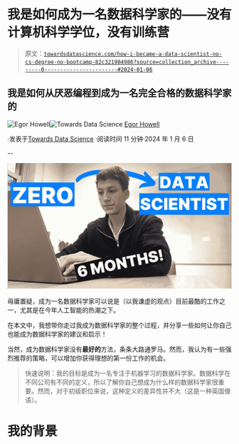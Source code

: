 # 我是如何成为一名数据科学家的——没有计算机科学学位，没有训练营

> 原文：[`towardsdatascience.com/how-i-became-a-data-scientist-no-cs-degree-no-bootcamp-82c321904986?source=collection_archive---------0-----------------------#2024-01-06`](https://towardsdatascience.com/how-i-became-a-data-scientist-no-cs-degree-no-bootcamp-82c321904986?source=collection_archive---------0-----------------------#2024-01-06)

## 我是如何从厌恶编程到成为一名完全合格的数据科学家的

[](https://medium.com/@egorhowell?source=post_page---byline--82c321904986--------------------------------)![Egor Howell](https://medium.com/@egorhowell?source=post_page---byline--82c321904986--------------------------------)[](https://towardsdatascience.com/?source=post_page---byline--82c321904986--------------------------------)![Towards Data Science](https://towardsdatascience.com/?source=post_page---byline--82c321904986--------------------------------) [Egor Howell](https://medium.com/@egorhowell?source=post_page---byline--82c321904986--------------------------------)

·发表于[Towards Data Science](https://towardsdatascience.com/?source=post_page---byline--82c321904986--------------------------------) ·阅读时间 11 分钟·2024 年 1 月 6 日

--

![](img/794a3af7a391f6cf390773762812bf64.png)

毋庸置疑，成为一名数据科学家可以说是（以我谦虚的观点）目前最酷的工作之一，尤其是在今年人工智能的热潮之下。

在本文中，我想带你走过我成为数据科学家的整个过程，并分享一些如何让你自己也能成为数据科学家的建议和启示！

当然，成为数据科学家没有**最好的**方法，条条大路通罗马。然而，我认为有一些强烈推荐的策略，可以增加你获得理想的第一份工作的机会。

> 快速说明：我的目标是成为一名专注于机器学习的数据科学家。数据科学在不同公司有不同的定义，所以了解你自己想成为什么样的数据科学家很重要。然而，对于初级职位来说，这种定义的差异性并不大（这是一种英国俚语）。

# 我的背景
